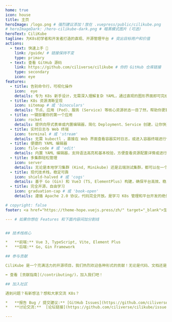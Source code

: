 ```yaml
---
home: true
icon: house
title: 主页
heroImage: /logo.png # 强烈建议添加！放在 .vuepress/public/cilikube.png
# heroImageDark: /hero-cilikube-dark.png # 暗黑模式图片 (可选)
heroText: CiliKube
tagline: 为K8s初学者和开发者打造的直观、开源管理平台 # 突出目标用户和价值
actions:
  - text: 快速上手 🚀
    link: /guide/ # 链接保持不变
    type: primary
  - text: 查看 GitHub 源码
    link: https://github.com/ciliverse/cilikube # 你的 GitHub 仓库链接
    type: secondary
    icon: eye
features:
  - title: 告别命令行，可视化操作
    icon:  eye
    details: 专为 K8s 新手设计，无需深入理解复杂 YAML，通过直观的图形界面即可完成常用 K8s 资源的管理。
  - title: K8s 资源清晰呈现
    icon: sitemap # 或 'binoculars'
    details: 节点、应用 (Pod)、服务 (Service) 等核心资源状态一目了然，帮助你更轻松地理解 Kubernetes 架构。
  - title: 一键部署你的第一个应用
    icon: rocket
    details: 提供向导式表单或内置编辑器，简化 Deployment、Service 创建，让你快速体验将应用部署到 K8s 的成就感。
  - title: 实时日志与 Web 终端
    icon: terminal # 或 'stream'
    details: 无需 kubectl ，直接在 Web 界面查看容器实时日志，或进入容器终端进行快速调试。
  - title: 便捷的 YAML 编辑器
    icon: file-code # 或 'edit'
    details: 内置 YAML 编辑器，支持语法高亮和基本校验，方便查看资源配置详情或进行高级编辑操作。
  - title: 多集群轻松管理
    icon: server
    details: 无论是本地学习集群 (Kind, Minikube) 还是云端测试集群，都可以在一个界面中方便地连接和切换。
  - title: 现代技术栈，稳定可靠
    icon: shield-halved # 或 'cogs'
    details: 基于 Go (Gin) 和 Vue3 (TS, ElementPlus) 构建，确保平台高效、稳定运行，同时也方便二次开发和学习。
  - title: 完全开源，自由学习
    icon: graduation-cap # 或 'book-open'
    details: 遵循 Apache 2.0 协议，代码完全开放。是学习 K8s 管理和平台开发的绝佳实践项目，欢迎一同成长！

# copyright: false
footer: <a href="https://theme-hope.vuejs.press/zh/" target="_blank">生如夏花之绚烂，死如秋叶之静美</a> 

--- # 如果你想在 Features 和下面内容间加分割线


## 技术栈核心

*   **前端:** Vue 3, TypeScript, Vite, Element Plus
*   **后端:** Go, Gin Framework

## 参与贡献

CiliKube 是一个充满活力的开源项目，我们热烈欢迎各种形式的贡献！无论是代码、文档还是建议，都能让 CiliKube 变得更好。

➡️ 查看 [贡献指南](/contributing/)，加入我们吧！

## 加入社区

遇到问题？有新想法？想和大家交流 K8s？

*   **报告 Bug / 提交建议:** [GitHub Issues](https://github.com/ciliverse/cilikube/issues)
*   **讨论交流:**  [论坛链接](https://github.com/ciliverse/cilikube/issues)

---
```

